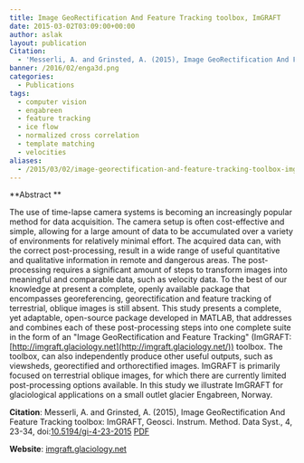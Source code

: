 ```yaml
---
title: Image GeoRectification And Feature Tracking toolbox, ImGRAFT
date: 2015-03-02T03:09:00+00:00
author: aslak
layout: publication
Citation:
  - 'Messerli, A. and Grinsted, A. (2015), Image GeoRectification And Feature Tracking toolbox: ImGRAFT, Geosci. Instrum. Method. Data Syst., 4, 23-34, doi:10.5194/gi-4-23-2015'
banner: /2016/02/enga3d.png
categories:
  - Publications
tags:
  - computer vision
  - engabreen
  - feature tracking
  - ice flow
  - normalized cross correlation
  - template matching
  - velocities
aliases:
  - /2015/03/02/image-georectification-and-feature-tracking-toolbox-imgraft/
---
```

**Abstract **
  
The use of time-lapse camera systems is becoming an increasingly popular method for data acquisition. The camera setup is often cost-effective and simple, allowing for a large amount of data to be accumulated over a variety of environments for relatively minimal effort. The acquired data can, with the correct post-processing, result in a wide range of useful quantitative and qualitative information in remote and dangerous areas. The post-processing requires a significant amount of steps to transform images into meaningful and comparable data, such as velocity data. To the best of our knowledge at present a complete, openly available package that encompasses georeferencing, georectification and feature tracking of terrestrial, oblique images is still absent. This study presents a complete, yet adaptable, open-source package developed in MATLAB, that addresses and combines each of these post-processing steps into one complete suite in the form of an "Image GeoRectification and Feature Tracking" (ImGRAFT: [http://imgraft.glaciology.net](http://imgraft.glaciology.net/)) toolbox. The toolbox, can also independently produce other useful outputs, such as viewsheds, georectified and orthorectified images. ImGRAFT is primarily focused on terrestrial oblique images, for which there are currently limited post-processing options available. In this study we illustrate ImGRAFT for glaciological applications on a small outlet glacier Engabreen, Norway.

**Citation**: Messerli, A. and Grinsted, A. (2015), Image GeoRectification And Feature Tracking toolbox: ImGRAFT, Geosci. Instrum. Method. Data Syst., 4, 23-34, doi:[10.5194/gi-4-23-2015](http://www.geosci-instrum-method-data-syst.net/4/23/2015/)
[PDF](http://www.geosci-instrum-method-data-syst.net/4/23/2015/gi-4-23-2015.pdf)

**Website**: [imgraft.glaciology.net](http://imgraft.glaciology.net)
